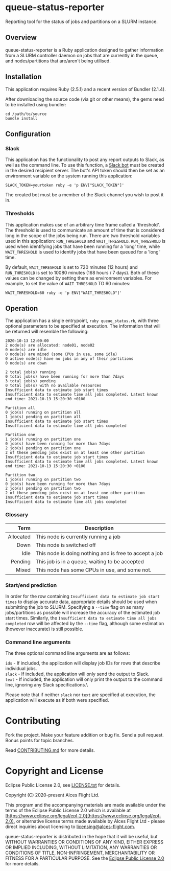 # queue-status-reporter

Reporting tool for the status of jobs and partitions on a SLURM instance.

## Overview

queue-status-reporter is a Ruby application designed to gather information from a SLURM controller daemon
on jobs that are currently in the queue, and nodes/partitions that are/aren't being utilised.

## Installation

This application requires Ruby (2.5.1) and a recent version of Bundler (2.1.4).

After downloading the source code (via git or other means), the gems need to be installed using bundler:
```
cd /path/to/source
bundle install
```

## Configuration

### Slack

This application has the functionality to post any report outputs to Slack, as well as the command line.
To use this function, a [Slack bot](https://slack.com/apps/A0F7YS25R-bots) must be created in the desired recipient server. The bot's API token should then be set as an environment variable on the system running this application:

`SLACK_TOKEN=yourtoken ruby -e 'p ENV["SLACK_TOKEN"]'`

The created bot must be a member of the Slack channel you wish to post it in.

### Thresholds

This application makes use of an arbitrary time frame called a 'threshold'. The threshold is used to communicate an amount of time that is considered long in the scope of the jobs being run. There are two threshold variables used in this application: `RUN_THRESHOLD` and `WAIT_THRESHOLD`. `RUN_THRESHOLD` is used when identifying jobs that have been running for a 'long' time, while `WAIT_THRESHOLD` is used to identify jobs that have been queued for a 'long' time.

By default, `WAIT_THRESHOLD` is set to 720 minutes (12 hours) and `RUN_THRESHOLD` is set to 10080 minutes (168 hours / 7 days). Both of these values can be changed by setting them as environment variables. For example, to set the value of `WAIT_THRESHOLD` TO 60 minutes:

`WAIT_THRESHOLD=60 ruby -e 'p ENV["WAIT_THRESHOLD"]'`

## Operation

The application has a single entrypoint, `ruby queue_status.rb`, with three optional parameters to be specified at execution. The information that will be returned will resemble the following:

```
2020-10-13 12:00:00
2 node(s) are allocated: node01, node02
0 node(s) are idle
0 node(s) are mixed (some CPUs in use, some idle)
0 active node(s) have no jobs in any of their partitions
0 node(s) are down

2 total job(s) running
0 total job(s) have been running for more than 7days
3 total job(s) pending
0 total job(s) with no available resources
Insufficient data to estimate job start times
Insufficient data to estimate time all jobs completed. Latest known end time: 2021-10-13 15:20:30 +0100

Partition all
0 job(s) running on partition all
1 job(s) pending on partition all
Insufficient data to estimate job start times
Insufficient data to estimate time all jobs completed

Partition one
1 job(s) running on partition one
0 job(s) have been running for more than 7days
2 job(s) pending on partition one
2 of these pending jobs exist on at least one other partition
Insufficient data to estimate job start times
Insufficient data to estimate time all jobs completed. Latest known end time: 2021-10-13 15:20:30 +0100

Partition two
1 job(s) running on partition two
0 job(s) have been running for more than 7days
2 job(s) pending on partition two
2 of these pending jobs exist on at least one other partition
Insufficient data to estimate job start times
Insufficient data to estimate time all jobs completed

```

### Glossary

|      Term | Description                                            |
|----------:|--------------------------------------------------------|
| Allocated | This node is currently running a job                   |
| Down      | This node is switched off                              |
| Idle      | This node is doing nothing and is free to accept a job |
| Pending   | This job is in a queue, waiting to be accepted         |
| Mixed     | This node has some CPUs in use, and some not.          |

### Start/end prediction

In order for the row containing `Insufficient data to estimate job start times` to display accurate data, appropriate details should be used when submitting the job to SLURM. Specifying a `--time` flag on as many jobs/partitions as possible will increase the accuracy of the estimated job start times. Similarly, the `Insufficient data to estimate time all jobs completed` row will be affected by the `--time` flag, although some estimation (however inaccurate) is still possible.

### Command line arguments

The three optional command line arguments are as follows:

`ids` - If included, the application will display job IDs for rows that describe individual jobs.\
`slack` - If included, the application will only send the output to Slack.\
`text` - If included, the application will only print the output to the command line, ignoring any Slack specifications.\

Please note that if neither `slack` nor `text` are specified at execution, the application will execute as if both were specified.

# Contributing

Fork the project. Make your feature addition or bug fix. Send a pull
request. Bonus points for topic branches.

Read [CONTRIBUTING.md](CONTRIBUTING.md) for more details.

# Copyright and License

Eclipse Public License 2.0, see [LICENSE.txt](LICENSE.txt) for details.

Copyright (C) 2020-present Alces Flight Ltd.

This program and the accompanying materials are made available under
the terms of the Eclipse Public License 2.0 which is available at
[https://www.eclipse.org/legal/epl-2.0](https://www.eclipse.org/legal/epl-2.0),
or alternative license terms made available by Alces Flight Ltd -
please direct inquiries about licensing to
[licensing@alces-flight.com](mailto:licensing@alces-flight.com).

queue-status-reporter is distributed in the hope that it will be
useful, but WITHOUT WARRANTIES OR CONDITIONS OF ANY KIND, EITHER
EXPRESS OR IMPLIED INCLUDING, WITHOUT LIMITATION, ANY WARRANTIES OR
CONDITIONS OF TITLE, NON-INFRINGEMENT, MERCHANTABILITY OR FITNESS FOR
A PARTICULAR PURPOSE. See the [Eclipse Public License 2.0](https://opensource.org/licenses/EPL-2.0) for more
details.
